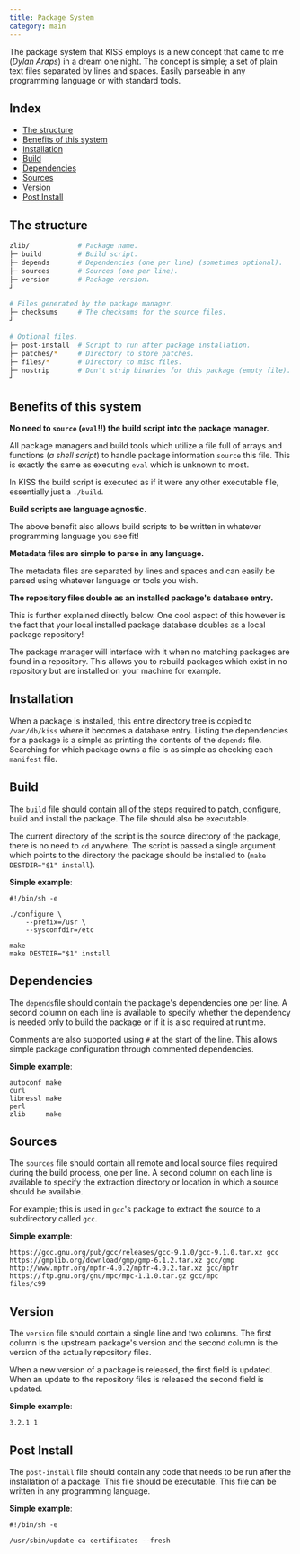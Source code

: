 ```yaml
---
title: Package System
category: main
---
```


The package system that KISS employs is a new concept that came to me (*Dylan Araps*) in a dream one night. The concept is simple; a set of plain text files separated by lines and spaces. Easily parseable in any programming language or with standard tools.


## Index

<!-- vim-markdown-toc GFM -->

* [The structure](#the-structure)
* [Benefits of this system](#benefits-of-this-system)
* [Installation](#installation)
* [Build](#build)
* [Dependencies](#dependencies)
* [Sources](#sources)
* [Version](#version)
* [Post Install](#post-install)

<!-- vim-markdown-toc -->


## The structure

```sh
zlib/            # Package name.
├─ build         # Build script.
├─ depends       # Dependencies (one per line) (sometimes optional).
├─ sources       # Sources (one per line).
├─ version       # Package version.
┘

# Files generated by the package manager.
├─ checksums     # The checksums for the source files.
┘

# Optional files.
├─ post-install  # Script to run after package installation.
├─ patches/*     # Directory to store patches.
├─ files/*       # Directory to misc files.
├─ nostrip       # Don't strip binaries for this package (empty file).
┘
```

## Benefits of this system

**No need to `source` (`eval`!!) the build script into the package manager.**

All package managers and build tools which utilize a file full of arrays and functions (*a shell script*) to handle package information `source` this file. This is exactly the same as executing `eval` which is unknown to most.

In KISS the build script is executed as if it were any other executable file, essentially just a `./build`.


**Build scripts are language agnostic.**

The above benefit also allows build scripts to be written in whatever programming language you see fit!


**Metadata files are simple to parse in any language.**

The metadata files are separated by lines and spaces and can easily be parsed using whatever language or tools you wish.


**The repository files double as an installed package's database entry.**

This is further explained directly below. One cool aspect of this however is the fact that your local installed package database doubles as a local package repository!

The package manager will interface with it when no matching packages are found in a repository. This allows you to rebuild packages which exist in no repository but are installed on your machine for example.


## Installation

When a package is installed, this entire directory tree is copied to `/var/db/kiss` where it becomes a database entry. Listing the dependencies for a package is a simple as printing the contents of the `depends` file. Searching for which package owns a file is as simple as checking each `manifest` file.

## Build

The `build` file should contain all of the steps required to patch, configure, build and install the package. The file should also be executable.

The current directory of the script is the source directory of the package, there is no need to `cd` anywhere. The script is passed a single argument which points to the directory the package should be installed to (`make DESTDIR="$1" install`).

**Simple example**:

```
#!/bin/sh -e

./configure \
    --prefix=/usr \
    --sysconfdir=/etc

make
make DESTDIR="$1" install
```

## Dependencies

The `depends`file should contain the package's dependencies one per line. A second column on each line is available to specify whether the dependency is needed only to build the package or if it is also required at runtime.

Comments are also supported using `#` at the start of the line. This allows simple package configuration through commented dependencies.

**Simple example**:

```
autoconf make
curl
libressl make
perl
zlib     make
```

## Sources

The `sources` file should contain all remote and local source files required during the build process, one per line. A second column on each line is available to specify the extraction directory or location in which a source should be available.

For example; this is used in `gcc`'s package to extract the source to a subdirectory called `gcc`.

**Simple example**:

```
https://gcc.gnu.org/pub/gcc/releases/gcc-9.1.0/gcc-9.1.0.tar.xz gcc
https://gmplib.org/download/gmp/gmp-6.1.2.tar.xz gcc/gmp
http://www.mpfr.org/mpfr-4.0.2/mpfr-4.0.2.tar.xz gcc/mpfr
https://ftp.gnu.org/gnu/mpc/mpc-1.1.0.tar.gz gcc/mpc
files/c99
```

## Version

The `version` file should contain a single line and two columns. The first column is the upstream package's version and the second column is the version of the actually repository files.

When a new version of a package is released, the first field is updated. When an update to the repository files is released the second field is updated.

**Simple example**:

```
3.2.1 1
```

## Post Install

The `post-install` file should contain any code that needs to be run after the installation of a package. This file should be executable. This file can be written in any programming language.

**Simple example**:

```
#!/bin/sh -e

/usr/sbin/update-ca-certificates --fresh
```
